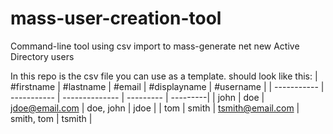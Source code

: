 # mass-user-creation-tool
Command-line tool using csv import to mass-generate net new Active Directory users

In this repo is the csv file you can use as a template.
should look like this: 
| #firstname      | #lastname    | #email            | #displayname | #username |
| -----------    | ----------- | --------------   | ---------   | ---------|
| john           | doe         | jdoe@email.com   | doe, john   | jdoe     |
| tom            | smith       | tsmith@email.com | smith, tom  | tsmith   |
